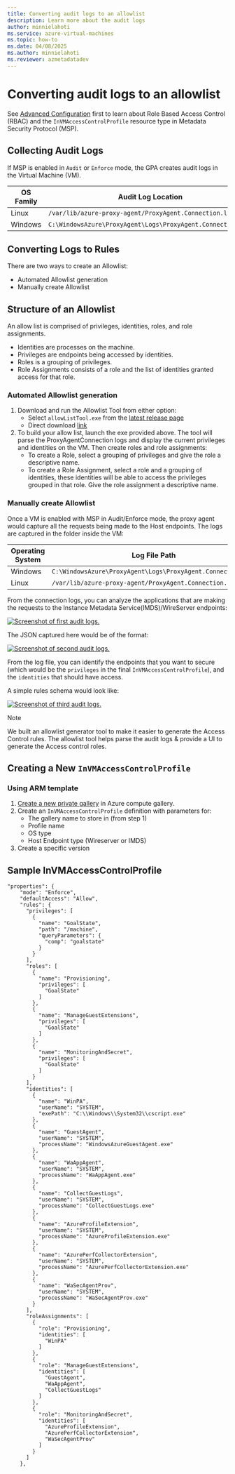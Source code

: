 ```yaml
---
title: Converting audit logs to an allowlist
description: Learn more about the audit logs
author: minnielahoti
ms.service: azure-virtual-machines
ms.topic: how-to
ms.date: 04/08/2025
ms.author: minnielahoti
ms.reviewer: azmetadatadev
---
```


# Converting audit logs to an allowlist

See [Advanced Configuration](../advanced-configuration.md) first to learn about Role Based Access Control (RBAC) and the `InVMAccessControlProfile` resource type in Metadata Security Protocol (MSP).

## Collecting Audit Logs

If MSP is enabled in `Audit` or `Enforce` mode, the GPA creates audit logs in the Virtual Machine (VM).

| OS Family | Audit Log Location |
|--|--|
| Linux | `/var/lib/azure-proxy-agent/ProxyAgent.Connection.log` |
| Windows | `C:\WindowsAzure\ProxyAgent\Logs\ProxyAgent.Connection.log` |

## Converting Logs to Rules

There are two ways to create an Allowlist:
- Automated Allowlist generation
- Manually create Allowlist

## Structure of an Allowlist 
An allow list is comprised of privileges, identities, roles, and role assignments. 
   - Identities are processes on the machine.
   - Privileges are endpoints being accessed by identities. 
   - Roles is a grouping of privileges.
   - Role Assignments consists of a role and the list of identities granted access for that role.

### Automated Allowlist generation

1. Download and run the Allowlist Tool from either option:
   - Select `allowListTool.exe` from the [latest release page](https://github.com/Azure/GuestProxyAgent/releases/latest)
   - Direct download [link](https://github.com/Azure/GuestProxyAgent/releases/latest/download/allowListTool.exe)
1. To build your allow list, launch the exe provided above. The tool will parse the ProxyAgentConnection logs and display the current privileges and identities on the VM. Then create roles and role assignments: 
   - To create a Role, select a grouping of privileges and give the role a descriptive name.
   - To create a Role Assignment, select a role and a grouping of identities, these identities will be able to access the privileges grouped in that role. Give the role assignment a descriptive name.

### Manually create Allowlist

Once a VM is enabled with MSP in Audit/Enforce mode, the proxy agent would capture all the requests being made to the Host endpoints. The logs are captured in the folder inside the VM:

| Operating System | Log File Path |
|--|--|
| Windows | `C:\WindowsAzure\ProxyAgent\Logs\ProxyAgent.Connection.log` |
| Linux | `/var/lib/azure-proxy-agent/ProxyAgent.Connection.log` |

From the connection logs, you can analyze the applications that are making the requests to the Instance Metadata Service(IMDS)/WireServer endpoints:

[![Screenshot of first audit logs.](../images/create-shared-image-gallery/status-log.png)](../images/create-shared-image-gallery/status-log.png#lightbox)

The JSON captured here would be of the format:

[![Screenshot of second audit logs.](../images/create-shared-image-gallery/parse-json-from-logs.png)](../images/create-shared-image-gallery/parse-json-from-logs.png#lightbox)

From the log file, you can identify the endpoints that you want to secure (which would be the `privileges` in the final `InVMAccessControlProfile`), and the `identities` that should have access.

A simple rules schema would look like:

[![Screenshot of third audit logs.](../images/create-shared-image-gallery/example-access-control-rules.png)](../images/create-shared-image-gallery/example-access-control-rules.png#lightbox)

> [!NOTE]
> We built an allowlist generator tool to make it easier to generate the Access Control rules. The allowlist tool helps parse the audit logs & provide a UI to generate the Access control roles.

## Creating a New `InVMAccessControlProfile`

### Using ARM template

1. [Create a new private gallery](/azure/virtual-machines/create-gallery) in Azure compute gallery.
1. Create an `InVMAccessControlProfile` definition with parameters for:
    - The gallery name to store in (from step 1)
    - Profile name
    - OS type
    - Host Endpoint type (Wireserver or IMDS)
1. Create a specific version

## Sample InVMAccessControlProfile

```
"properties": {
    "mode": "Enforce",
    "defaultAccess": "Allow",
    "rules": {
      "privileges": [
        {
          "name": "GoalState",
          "path": "/machine",
          "queryParameters": {
            "comp": "goalstate"
          }
        }
      ],
      "roles": [
        {
          "name": "Provisioning",
          "privileges": [
            "GoalState"
          ]
        },
        {
          "name": "ManageGuestExtensions",
          "privileges": [
            "GoalState"
          ]
        },
        {
          "name": "MonitoringAndSecret",
          "privileges": [
            "GoalState"
          ]
        }
      ],
      "identities": [
        {
          "name": "WinPA",
          "userName": "SYSTEM",
          "exePath": "C:\\Windows\\System32\\cscript.exe"
        },
        {
          "name": "GuestAgent",
          "userName": "SYSTEM",
          "processName": "WindowsAzureGuestAgent.exe"
        },
        {
          "name": "WaAppAgent",
          "userName": "SYSTEM",
          "processName": "WaAppAgent.exe"
        },
        {
          "name": "CollectGuestLogs",
          "userName": "SYSTEM",
          "processName": "CollectGuestLogs.exe"
        },
        {
          "name": "AzureProfileExtension",
          "userName": "SYSTEM",
          "processName": "AzureProfileExtension.exe"
        },
        {
          "name": "AzurePerfCollectorExtension",
          "userName": "SYSTEM",
          "processName": "AzurePerfCollectorExtension.exe"
        },
        {
          "name": "WaSecAgentProv",
          "userName": "SYSTEM",
          "processName": "WaSecAgentProv.exe"
        }
      ],
      "roleAssignments": [
        {
          "role": "Provisioning",
          "identities": [
            "WinPA"
          ]
        },
        {
          "role": "ManageGuestExtensions",
          "identities": [
            "GuestAgent",
            "WaAppAgent",
            "CollectGuestLogs"
          ]
        },
        {
          "role": "MonitoringAndSecret",
          "identities": [
            "AzureProfileExtension",
            "AzurePerfCollectorExtension",
            "WaSecAgentProv"
          ]
        }
      ]
    },
```
